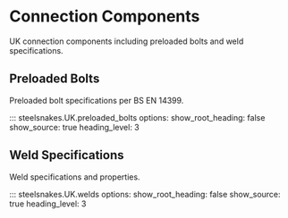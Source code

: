 # Connection Components

UK connection components including preloaded bolts and weld specifications.

## Preloaded Bolts

Preloaded bolt specifications per BS EN 14399.

::: steelsnakes.UK.preloaded_bolts
    options:
      show_root_heading: false
      show_source: true
      heading_level: 3

## Weld Specifications

Weld specifications and properties.

::: steelsnakes.UK.welds
    options:
      show_root_heading: false
      show_source: true
      heading_level: 3